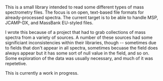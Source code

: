 This is a small library intended to read some different types of mass spectrometry files.  The focus is on open, text-based file formats for already-processed spectra.  The current target is to be able to handle MSP, JCAMP-DX, and MassBank EU-styled files.

I wrote this because of a project that had to grab collections of mass spectra from a variety of sources.  A number of these sources had some significiant inconsistencies within their libraries, though -- sometimes due to fields that don't appear in all spectra, sometimes becuase the field does always appear but it has some sort of null value in the field, and so on.  Some exploration of the data was usually necessary, and much of it was repetetive.

This is currently a work in progress.